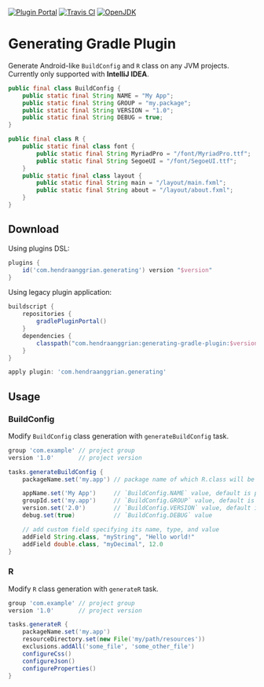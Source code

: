 [![Plugin Portal](https://img.shields.io/maven-metadata/v?label=plugin-portal&metadataUrl=https%3A%2F%2Fplugins.gradle.org%2Fm2%2Fcom%2Fhendraanggrian%2Fgenerating%2Fcom.hendraanggrian.generating.gradle.plugin%2Fmaven-metadata.xml)](https://plugins.gradle.org/plugin/com.hendraanggrian.generating)
[![Travis CI](https://img.shields.io/travis/com/hendraanggrian/generating-gradle-plugin)](https://travis-ci.com/github/hendraanggrian/generating-gradle-plugin)
[![OpenJDK](https://img.shields.io/badge/JDK-1.8+-informational)](https://openjdk.java.net/projects/jdk8)

# Generating Gradle Plugin

Generate Android-like `BuildConfig` and `R` class on any JVM projects.
Currently only supported with **IntelliJ IDEA**.

```java
public final class BuildConfig {
    public static final String NAME = "My App";
    public static final String GROUP = "my.package";
    public static final String VERSION = "1.0";
    public static final String DEBUG = true;
}

public final class R {
    public static final class font {
        public static final String MyriadPro = "/font/MyriadPro.ttf";
        public static final String SegoeUI = "/font/SegoeUI.ttf";
    }
    public static final class layout {
        public static final String main = "/layout/main.fxml";
        public static final String about = "/layout/about.fxml";
    }
}
```

## Download

Using plugins DSL:

```gradle
plugins {
    id('com.hendraanggrian.generating') version "$version"
}
```

Using legacy plugin application:

```gradle
buildscript {
    repositories {
        gradlePluginPortal()
    }
    dependencies {
        classpath("com.hendraanggrian:generating-gradle-plugin:$version")
    }
}

apply plugin: 'com.hendraanggrian.generating'
```

## Usage

### BuildConfig

Modify `BuildConfig` class generation with `generateBuildConfig` task.

```gradle
group 'com.example' // project group
version '1.0'       // project version

tasks.generateBuildConfig {
    packageName.set('my.app') // package name of which R.class will be generated to, default is project group

    appName.set('My App')     // `BuildConfig.NAME` value, default is project name
    groupId.set('my.app')     // `BuildConfig.GROUP` value, default is project group
    version.set('2.0')        // `BuildConfig.VERSION` value, default is project version
    debug.set(true)           // `BuildConfig.DEBUG` value

    // add custom field specifying its name, type, and value
    addField String.class, "myString", "Hello world!"
    addField double.class, "myDecimal", 12.0
}
```

### R

Modify `R` class generation with `generateR` task.

```gradle
group 'com.example' // project group
version '1.0'       // project version

tasks.generateR {
    packageName.set('my.app')
    resourceDirectory.set(new File('my/path/resources'))
    exclusions.addAll('some_file', 'some_other_file')
    configureCss()
    configureJson()
    configureProperties()
}
```
